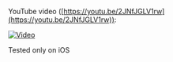 YouTube video ([https://youtu.be/2JNfJGLV1rw](https://youtu.be/2JNfJGLV1rw)):

[![Video](https://yt-embed.herokuapp.com/embed?v=2JNfJGLV1rw)](https://youtu.be/2JNfJGLV1rw "Video")

Tested only on iOS
